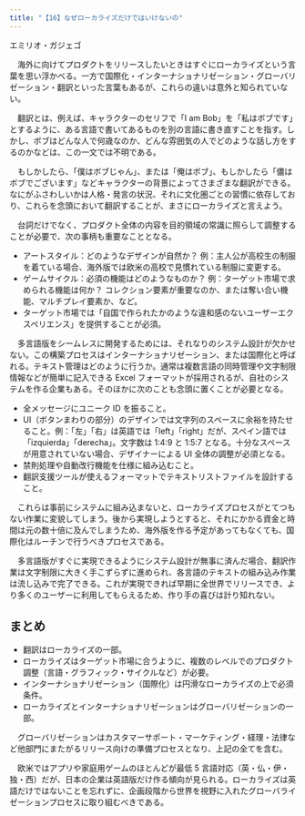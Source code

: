 ```yaml
---
title: "【16】なぜローカライズだけではいけないの"
---
```



エミリオ・ガジェゴ


　海外に向けてプロダクトをリリースしたいときはすぐにローカライズという言葉を思い浮かべる。一方で国際化・インターナショナリゼーション・グローバリゼーション・翻訳といった言葉もあるが、これらの違いは意外と知られていない。

　翻訳とは、例えば、キャラクターのセリフで「I am Bob」を「私はボブです」とするように、ある言語で書いてあるものを別の言語に書き直すことを指す。しかし、ボブはどんな人で何歳なのか、どんな雰囲気の人でどのような話し方をするのかなどは、この一文では不明である。

　もしかしたら、「僕はボブじゃん」、または「俺はボブ」、もしかしたら「儂はボブでございます」などキャラクターの背景によってさまざまな翻訳ができる。なにがふさわしいかは人格・発言の状況、それに文化圏ごとの習慣に依存しており、これらを念頭において翻訳することが、まさにローカライズと言えよう。

　台詞だけでなく、プロダクト全体の内容を目的領域の常識に照らして調整することが必要で、次の事柄も重要なこととなる。

  - アートスタイル：どのようなデザインが自然か？ 例：主人公が高校生の制服を着ている場合、海外版では欧米の高校で見慣れている制服に変更する。
  - ゲームサイクル：必須の機能はどのようなものか？ 例：ターゲット市場で求められる機能は何か？ コレクション要素が重要なのか、または奪い合い機能、マルチプレイ要素か、など。
  - ターゲット市場では「自国で作られたかのような違和感のないユーザーエクスペリエンス」を提供することが必須。

　多言語版をシームレスに開発するためには、それなりのシステム設計が欠かせない。この構築プロセスはインターナショナリゼーション、または国際化と呼ばれる。テキスト管理はどのように行うか。通常は複数言語の同時管理や文字制限情報などが簡単に記入できる Excel フォーマットが採用されるが、自社のシステムを作る企業もある。そのほかに次のことも念頭に置くことが必要となる。

  - 全メッセージにユニーク ID を振ること。
  - UI（ボタンまわりの部分）のデザインでは文字列のスペースに余裕を持たせること。例：「左」「右」は英語では「left」「right」だが、スペイン語では「izquierda」「derecha」。文字数は 1:4:9 と 1:5:7 となる。十分なスペースが用意されていない場合、デザイナーによる UI 全体の調整が必須となる。
  - 禁則処理や自動改行機能を仕様に組み込むこと。
  - 翻訳支援ツールが使えるフォーマットでテキストリストファイルを設計すること。

　これらは事前にシステムに組み込まないと、ローカライズプロセスがとてつもない作業に変貌してしまう。後から実現しようとすると、それにかかる資金と時間は元の数十倍に及んでしまうため、海外版を作る予定があってもなくても、国際化はルーチンで行うべきプロセスである。

　多言語版がすぐに実現できるようにシステム設計が無事に済んだ場合、翻訳作業は文字制限に大きく手こずらずに進められ、各言語のテキストの組み込み作業は流し込みで完了できる。これが実現できれば早期に全世界でリリースでき、より多くのユーザーに利用してもらえるため、作り手の喜びは計り知れない。

## まとめ

  - 翻訳はローカライズの一部。
  - ローカライズはターゲット市場に合うように、複数のレベルでのプロダクト調整（言語・グラフィック・サイクルなど）が必要。
  - インターナショナリゼーション（国際化）は円滑なローカライズの上で必須条件。
  - ローカライズとインターナショナリゼーションはグローバリゼーションの一部。

　グローバリゼーションはカスタマーサポート・マーケティング・経理・法律など他部門にまたがるリリース向けの準備プロセスとなり、上記の全てを含む。

　欧米ではアプリや家庭用ゲームのほとんどが最低 5 言語対応（英・仏・伊・独・西）だが、日本の企業は英語版だけ作る傾向が見られる。ローカライズは英語だけではないことを忘れずに、企画段階から世界を視野に入れたグローバライゼーションプロセスに取り組むべきである。
